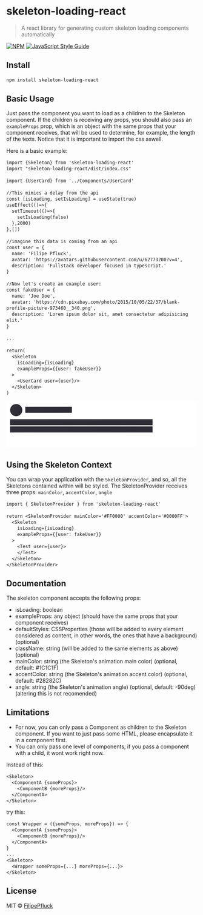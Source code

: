 # skeleton-loading-react

> A react library for generating custom skeleton loading components automatically

[![NPM](https://img.shields.io/npm/v/react-skeleton-loading.svg)](https://www.npmjs.com/package/react-skeleton-loading) [![JavaScript Style Guide](https://img.shields.io/badge/code_style-standard-brightgreen.svg)](https://standardjs.com)

## Install

```bash
npm install skeleton-loading-react
```

## Basic Usage 

Just pass the component you want to load as a children to the Skeleton component. 
If the children is receiving any props, you should also pass an `exampleProps` prop, which is an object with the same props that your component receives, 
that will be used to determine, for example, the length of the texts. Notice that it is important to import the css aswell.

Here is a basic example: 
```
import {Skeleton} from 'skeleton-loading-react'
import "skeleton-loading-react/dist/index.css"

import {UserCard} from '../Components/UserCard'

//This mimics a delay from the api
const [isLoading, setIsLoading] = useState(true)
useEffect(()=>{
  setTimeout(()=>{
    setIsLoading(false)
  },2000)
},[])

//imagine this data is coming from an api
const user = {
  name: 'Filipe Pfluck',
  avatar: 'https://avatars.githubusercontent.com/u/62773200?v=4',
  description: 'Fullstack developer focused in typescript.'
}

//Now let's create an example user:
const fakeUser = {
  name: 'Joe Doe',
  avatar: 'https://cdn.pixabay.com/photo/2015/10/05/22/37/blank-profile-picture-973460__340.png',
  description: 'Lorem ipsum dolor sit, amet consectetur adipisicing elit.'
}

...

return(
  <Skeleton
    isLoading={isLoading}
    exampleProps={{user: fakeUser}}
  >
    <UserCard user={user}/>
  </Skeleton>
)
```

![GIF example](https://github.com/FilipePfluck/react-skeleton-loading/blob/main/skeleton.gif)

## Using the Skeleton Context

You can wrap your application with the `SkeletonProvider`, and so, all the Skeletons contained within will be styled. 
The SkeletonProvider receives three props: `mainColor`, `accentColor`, `angle`

```
import { SkeletonProvider } from 'skeleton-loading-react'

return <SkeletonProvider mainColor='#FF0000' accentColor='#0000FF'>
  <Skeleton 
    isLoading={isLoading} 
    exampleProps={{user: fakeUser}}
  >
    <Test user={user}>
    </Test>
  </Skeleton>
</SkeletonProvider>
```

## Documentation 

The skeleton component accepts the following props: 
- isLoading: boolean
- exampleProps: any object (should have the same props that your component receives)
- defaultStyles: CSSProperties (those will be added to every element considered as content, in other words, the ones that have a background) (optional)
- className: string (will be added to the same elements as above) (optional)
- mainColor: string (the Skeleton's animation main color) (optional, default: #1C1C1F)
- accentColor: string (the Skeleton's animation accent color) (optional, default: #28282C)
- angle: string (the Skeleton's animation angle) (optional, default: -90deg) (altering this is not recomended)

## Limitations

- For now, you can only pass a Component as children to the Skeleton component. If you want to just pass some HTML, please encapsulate it in a component first.
- You can only pass one level of components, if you pass a component with a child, it wont work right now.

Instead of this:
```
<Skeleton>
  <ComponentA {someProps}>
    <ComponentB {moreProps}/>
  </ComponentA>
</Skeleton>
```

try this:
```
const Wrapper = ({someProps, moreProps}) => {
  <ComponentA {someProps}>
    <ComponentB {moreProps}/>
  </ComponentA>
}
...
<Skeleton>
  <Wrapper someProps={...} moreProps={...}>
</Skeleton>
```

## License

MIT © [FilipePfluck](https://github.com/FilipePfluck)
